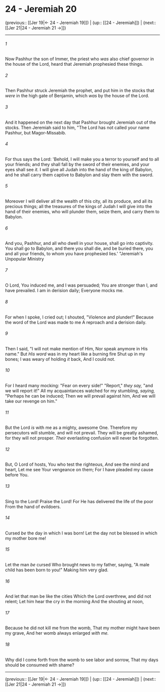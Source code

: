 # 24 - Jeremiah 20

(previous:: [[Jer 19|← 24 - Jeremiah 19]]) | (up:: [[24 - Jeremiah]]) | (next:: [[Jer 21|24 - Jeremiah 21 →]])

***


###### 1 
Now Pashhur the son of Immer, the priest who _was_ also chief governor in the house of the Lord, heard that Jeremiah prophesied these things. 

###### 2 
Then Pashhur struck Jeremiah the prophet, and put him in the stocks that _were_ in the high gate of Benjamin, which _was_ by the house of the Lord. 

###### 3 
And it happened on the next day that Pashhur brought Jeremiah out of the stocks. Then Jeremiah said to him, "The Lord has not called your name Pashhur, but Magor-Missabib. 

###### 4 
For thus says the Lord: 'Behold, I will make you a terror to yourself and to all your friends; and they shall fall by the sword of their enemies, and your eyes shall see _it._ I will give all Judah into the hand of the king of Babylon, and he shall carry them captive to Babylon and slay them with the sword. 

###### 5 
Moreover I will deliver all the wealth of this city, all its produce, and all its precious things; all the treasures of the kings of Judah I will give into the hand of their enemies, who will plunder them, seize them, and carry them to Babylon. 

###### 6 
And you, Pashhur, and all who dwell in your house, shall go into captivity. You shall go to Babylon, and there you shall die, and be buried there, you and all your friends, to whom you have prophesied lies.' "Jeremiah's Unpopular Ministry 

###### 7 
O Lord, You induced me, and I was persuaded; You are stronger than I, and have prevailed. I am in derision daily; Everyone mocks me. 

###### 8 
For when I spoke, I cried out; I shouted, "Violence and plunder!" Because the word of the Lord was made to me A reproach and a derision daily. 

###### 9 
Then I said, "I will not make mention of Him, Nor speak anymore in His name." But _His word_ was in my heart like a burning fire Shut up in my bones; I was weary of holding _it_ back, And I could not. 

###### 10 
For I heard many mocking: "Fear on every side!" "Report," _they say,_ "and we will report it!" All my acquaintances watched for my stumbling, _saying,_ "Perhaps he can be induced; Then we will prevail against him, And we will take our revenge on him." 

###### 11 
But the Lord _is_ with me as a mighty, awesome One. Therefore my persecutors will stumble, and will not prevail. They will be greatly ashamed, for they will not prosper. _Their_ everlasting confusion will never be forgotten. 

###### 12 
But, O Lord of hosts, You who test the righteous, _And_ see the mind and heart, Let me see Your vengeance on them; For I have pleaded my cause before You. 

###### 13 
Sing to the Lord! Praise the Lord! For He has delivered the life of the poor From the hand of evildoers. 

###### 14 
Cursed _be_ the day in which I was born! Let the day not be blessed in which my mother bore me! 

###### 15 
Let the man _be_ cursed Who brought news to my father, saying, "A male child has been born to you!" Making him very glad. 

###### 16 
And let that man be like the cities Which the Lord overthrew, and did not relent; Let him hear the cry in the morning And the shouting at noon, 

###### 17 
Because he did not kill me from the womb, That my mother might have been my grave, And her womb always enlarged _with me._ 

###### 18 
Why did I come forth from the womb to see labor and sorrow, That my days should be consumed with shame?

***

(previous:: [[Jer 19|← 24 - Jeremiah 19]]) | (up:: [[24 - Jeremiah]]) | (next:: [[Jer 21|24 - Jeremiah 21 →]])
